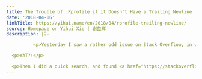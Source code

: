 ```yaml
---
title: The Trouble of .Rprofile if it Doesn't Have a Trailing Newline
date: '2018-04-06'
linkTitle: https://yihui.name/en/2018/04/rprofile-trailing-newline/
source: Homepage on Yihui Xie | 谢益辉
description: |2-

          <p>Yesterday I saw a rather odd issue on Stack Overflow, in which a <strong>blogdown</strong> user said <a href="https://stackoverflow.com/q/49639533/559676"><code>options()</code> set in <code>.Rprofile</code> didn&rsquo;t work</a>. I was very much confused. Later it turned out that a trailing newline was missing in the R startup profile file <code>.Rprofile</code>.</p>

  <p>WAT?!</p>

  <p>Then I did a quick search, and found <a href="https://stackoverflow.com/q/18469416/559676">a simila
---
```

